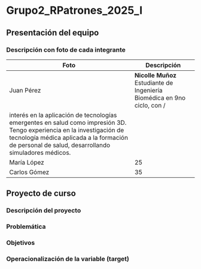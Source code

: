 # Grupo2_RPatrones_2025_I
## Presentación del equipo
### Descripción con foto de cada integrante

| Foto | Descripción |
|---|---|
| Juan Pérez | **Nicolle Muñoz** Estudiante de Ingeniería Biomédica en 9no ciclo, con /
interés en la aplicación de tecnologías emergentes en salud como impresión 3D. Tengo experiencia en la investigación de tecnología médica aplicada a la formación de personal de salud, desarrollando simuladores médicos. | 
| María López | 25 |
| Carlos Gómez | 35 | 

## Proyecto de curso
### Descripción del proyecto
### Problemática
### Objetivos
### Operacionalización de la variable (target)
